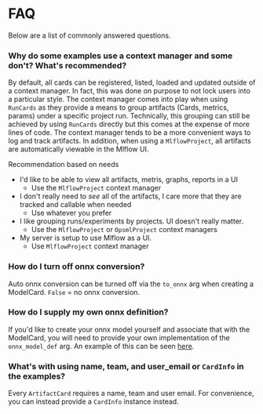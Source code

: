 # FAQ

Below are a list of commonly answered questions.


### Why do some examples use a context manager and some don't? What's recommended?

By default, all cards can be registered, listed, loaded and updated outside of a context manager. In fact, this was done on purpose to not lock users into a particular style. The context manager comes into play when using `RunCards` as they provide a means to group artifacts (Cards, metrics, params) under a specific project run. Technically, this grouping can still be achieved by using `RunCards` directly but this comes at the expense of more lines of code. The context manager tends to be a more convenient ways to log and track artifacts. In addition, when using a `MlflowProject`, all artifacts are automatically viewable in the Mlflow UI.

Recommendation based on needs

- I'd like to be able to view all artifacts, metris, graphs, reports in a UI 
    * Use the `MlflowProject` context manager
- I don't really need to *see* all of the artifacts, I care more that they are tracked and callable when needed 
    * Use whatever you prefer
- I like grouping runs/experiments by projects. UI doesn't really matter.
    * Use the `MlflowProject` or `OpsmlProject` context managers
- My server is setup to use Mlflow as a UI.
    * Use `MlflowProject` context manager

### How do I turn off onnx conversion?

Auto onnx conversion can be turned off via the `to_onnx` arg when creating a ModelCard. `False` = no onnx conversion.

### How do I supply my own onnx definition?

If you'd like to create your onnx model yourself and associate that with the ModelCard, you will need to provide your own implementation of the `onnx_model_def` arg. An example of this can be seen [here](../cards/onnx.md).

### What's with using name, team, and user_email or `CardInfo` in the examples?

Every `ArtifactCard` requires a name, team and user email. For convenience, you can instead provide a `CardInfo` instance instead.